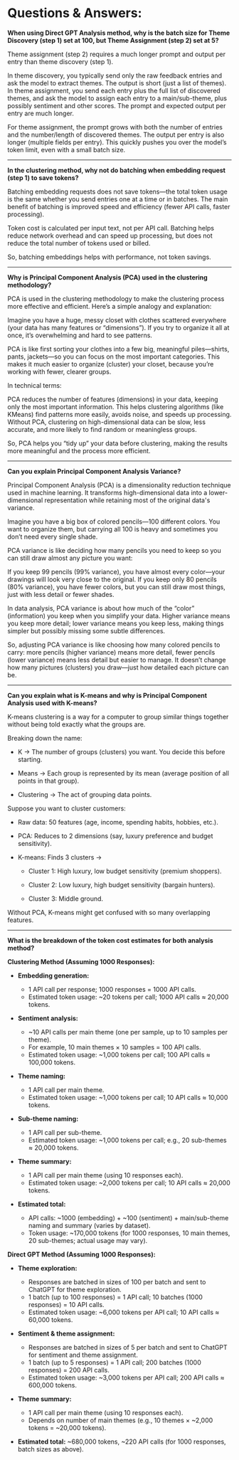 # Questions & Answers: 

**When using Direct GPT Analysis method, why is the batch size for Theme Discovery (step 1) set at 100, but Theme Assignment (step 2) set at 5?**

Theme assignment (step 2) requires a much longer prompt and output per entry than theme discovery (step 1).

In theme discovery, you typically send only the raw feedback entries and ask the model to extract themes. The output is short (just a list of themes). In theme assignment, you send each entry plus the full list of discovered themes, and ask the model to assign each entry to a main/sub-theme, plus possibly sentiment and other scores. The prompt and expected output per entry are much longer.

For theme assignment, the prompt grows with both the number of entries and the number/length of discovered themes. The output per entry is also longer (multiple fields per entry). This quickly pushes you over the model’s token limit, even with a small batch size.


--- 

**In the clustering method, why not do batching when embedding request (step 1) to save tokens?**

Batching embedding requests does not save tokens—the total token usage is the same whether you send entries one at a time or in batches. The main benefit of batching is improved speed and efficiency (fewer API calls, faster processing).

Token cost is calculated per input text, not per API call.
Batching helps reduce network overhead and can speed up processing, but does not reduce the total number of tokens used or billed.

So, batching embeddings helps with performance, not token savings.

---
**Why is Principal Component Analysis (PCA) used in the clustering methodology?**

PCA is used in the clustering methodology to make the clustering process more effective and efficient. Here’s a simple analogy and explanation:

Imagine you have a huge, messy closet with clothes scattered everywhere (your data has many features or “dimensions”). If you try to organize it all at once, it’s overwhelming and hard to see patterns.

PCA is like first sorting your clothes into a few big, meaningful piles—shirts, pants, jackets—so you can focus on the most important categories. This makes it much easier to organize (cluster) your closet, because you’re working with fewer, clearer groups.

In technical terms:

PCA reduces the number of features (dimensions) in your data, keeping only the most important information.
This helps clustering algorithms (like KMeans) find patterns more easily, avoids noise, and speeds up processing.
Without PCA, clustering on high-dimensional data can be slow, less accurate, and more likely to find random or meaningless groups.

So, PCA helps you “tidy up” your data before clustering, making the results more meaningful and the process more efficient.

---
**Can you explain Principal Component Analysis Variance?**

Principal Component Analysis (PCA) is a dimensionality reduction technique used in machine learning. It transforms high-dimensional data into a lower-dimensional representation while retaining most of the original data's variance.

Imagine you have a big box of colored pencils—100 different colors. You want to organize them, but carrying all 100 is heavy and sometimes you don’t need every single shade.

PCA variance is like deciding how many pencils you need to keep so you can still draw almost any picture you want:

If you keep 99 pencils (99% variance), you have almost every color—your drawings will look very close to the original.
If you keep only 80 pencils (80% variance), you have fewer colors, but you can still draw most things, just with less detail or fewer shades.

In data analysis, PCA variance is about how much of the “color” (information) you keep when you simplify your data. Higher variance means you keep more detail; lower variance means you keep less, making things simpler but possibly missing some subtle differences.

So, adjusting PCA variance is like choosing how many colored pencils to carry: more pencils (higher variance) means more detail, fewer pencils (lower variance) means less detail but easier to manage. It doesn’t change how many pictures (clusters) you draw—just how detailed each picture can be.

---
**Can you explain what is K-means and why is Principal Component Analysis used with K-means?**

K-means clustering is a way for a computer to group similar things together without being told exactly what the groups are.

Breaking down the name:

  - K → The number of groups (clusters) you want. You decide this before starting.

  - Means → Each group is represented by its mean (average position of all points in that group).

  - Clustering → The act of grouping data points.

Suppose you want to cluster customers:

  - Raw data: 50 features (age, income, spending habits, hobbies, etc.).

  - PCA: Reduces to 2 dimensions (say, luxury preference and budget sensitivity).

  - K-means: Finds 3 clusters →

    - Cluster 1: High luxury, low budget sensitivity (premium shoppers).

    - Cluster 2: Low luxury, high budget sensitivity (bargain hunters).

    - Cluster 3: Middle ground.

Without PCA, K-means might get confused with so many overlapping features.

    
---

**What is the breakdown of the token cost estimates for both analysis method?**

**Clustering Method (Assuming 1000 Responses):**
- **Embedding generation:**
  - 1 API call per response; 1000 responses = 1000 API calls.
  - Estimated token usage: ~20 tokens per call; 1000 API calls ≈ 20,000 tokens.

- **Sentiment analysis:**
  - ~10 API calls per main theme (one per sample, up to 10 samples per theme).
  - For example, 10 main themes × 10 samples = 100 API calls.
  - Estimated token usage: ~1,000 tokens per call; 100 API calls ≈ 100,000 tokens.

- **Theme naming:**
  - 1 API call per main theme.
  - Estimated token usage: ~1,000 tokens per call; 10 API calls ≈ 10,000 tokens.

- **Sub-theme naming:**
  - 1 API call per sub-theme.
  - Estimated token usage: ~1,000 tokens per call; e.g., 20 sub-themes ≈ 20,000 tokens.

- **Theme summary:**
  - 1 API call per main theme (using 10 responses each).
  - Estimated token usage: ~2,000 tokens per call; 10 API calls ≈ 20,000 tokens.

- **Estimated total:**
  - API calls: ~1000 (embedding) + ~100 (sentiment) + main/sub-theme naming and summary (varies by dataset).
  - Token usage: ~170,000 tokens (for 1000 responses, 10 main themes, 20 sub-themes; actual usage may vary).

**Direct GPT Method (Assuming 1000 Responses):**
- **Theme exploration:**
  - Responses are batched in sizes of 100 per batch and sent to ChatGPT for theme exploration.
  - 1 batch (up to 100 responses) = 1 API call; 10 batches (1000 responses) = 10 API calls.
  - Estimated token usage: ~6,000 tokens per API call; 10 API calls ≈ 60,000 tokens.

- **Sentiment & theme assignment:**
  - Responses are batched in sizes of 5 per batch and sent to ChatGPT for sentiment and theme assignment.
  - 1 batch (up to 5 responses) = 1 API call; 200 batches (1000 responses) = 200 API calls.
  - Estimated token usage: ~3,000 tokens per API call; 200 API calls ≈ 600,000 tokens.

- **Theme summary:**
  - 1 API call per main theme (using 10 responses each).
  - Depends on number of main themes (e.g., 10 themes × ~2,000 tokens = ~20,000 tokens).

- **Estimated total:** ~680,000 tokens, ~220 API calls (for 1000 responses, batch sizes as above).

